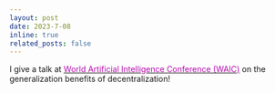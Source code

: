 ```yaml
---
layout: post
date: 2023-7-08
inline: true
related_posts: false
---
```


I give a talk at [<span style="color: #B509AC;">World Artificial Intelligence Conference (WAIC)</span>](https://www.worldaic.com.cn/profile) on the generalization benefits of decentralization!

